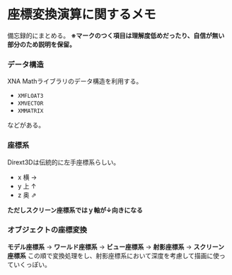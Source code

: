 # 座標変換演算に関するメモ

備忘録的にまとめる。 **※マークのつく項目は理解度低めだったり、自信が無い部分のため説明を保留。** 

### データ構造

XNA Mathライブラリのデータ構造を利用する。

- `XMFLOAT3`
- `XMVECTOR`
- `XMMATRIX`

などがある。



### 座標系

Dirext3Dは伝統的に左手座標系らしい。   

- x 横 →      
- y 上  ↑   
- z 奥 ⇗   

**ただしスクリーン座標系ではｙ軸が↓向きになる**     


### オブジェクトの座標変換

**モデル座標系** -> **ワールド座標系** -> **ビュー座標系** -> **射影座標系** -> **スクリーン座標系**
この順で変換処理をし、射影座標系において深度を考慮して描画に使っていくっぽい。

